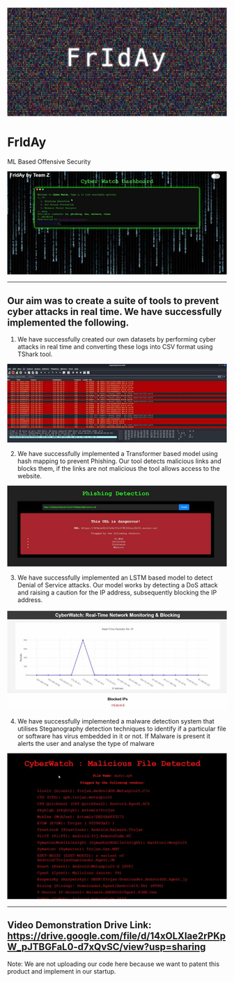 <p align="center">
  <img src="images/FrIdAy.png" alt="TeamZ Banner">
</p>

# FrIdAy
ML Based Offensive Security
<p align="center">
  <img src="images/banner.png" alt="TeamZ Banner">
</p>

--------------------------------------------------------------------------------------------
Our aim was to create a suite of tools to prevent cyber attacks in real time. We have 
successfully implemented the following. 
--------------------------------------------------------------------------------------------

1. We have successfully created our own datasets by performing cyber attacks in real time 
and converting these logs into CSV format using TShark tool.

<p align="center">
  <img src="images/dataset.png" alt="TeamZ Banner">
</p>

2. We have successfully implemented a Transformer based model using hash mapping to 
prevent Phishing. Our tool detects malicious links and blocks them, if the links are not 
malicious the tool allows access to the website.

<p align="center">
  <img src="images/phishing.png" alt="TeamZ Banner">
</p>

3. We have successfully implemented an LSTM based model to detect Denial of Service 
attacks. Our model works by detecting a DoS attack and raising a caution for the IP 
address, subsequently blocking the IP address. 

<p align="center">
  <img src="images/dos.png" alt="TeamZ Banner">
</p>

4. We have successfully implemented a malware detection system that utilises 
Steganography detection techniques to identify if a particular file or software has virus 
embedded in it or not. If Malware is present it alerts the user and analyse the type of
malware

<p align="center">
  <img src="images/malware.png" alt="TeamZ Banner">
</p>

---------------------------------------------------------------------------------------------

Video Demonstration Drive Link: https://drive.google.com/file/d/14xOLXIae2rPKpW_pJTBGFaL0-d7xQvSC/view?usp=sharing
---------------------------------------------------------------------------------------------

Note: We are not uploading our code here because we want to patent this product and implement in our startup.
